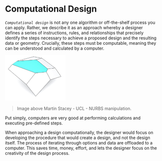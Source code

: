 # Computational Design

_`Computational design`_ is not any one algorithm or off-the-shelf process you can apply. Rather, we describe it as an approach whereby a designer defines a series of instructions, rules, and relationships that precisely identify the steps necessary to achieve a proposed design and the resulting data or geometry. Crucially, these steps must be computable, meaning they can be understood and calculated by a computer.

<img src="../assets/intro/compdesign.gif" style="width:200px;"/>

> Image above Martin Stacey - UCL - NURBS manipulation. 

Put simply, computers are very good at performing calculations and executing pre-defined steps.

When approaching a design computationally, the designer would focus on developing the procedure that would create a design, and not the design itself. The process of iterating through options and data are offloaded to a computer. This saves time, money, effort, and lets the designer focus on the creativity of the design process.
